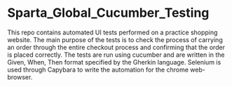 # Sparta_Global_Cucumber_Testing

This repo contains automated UI tests performed on a practice shopping website. The main purpose of the tests is to check the process of carrying an order through the entire checkout process and confirming that the order is placed correctly. The tests are run using cucumber and are written in the Given, When, Then format specified by the Gherkin language. Selenium is used through Capybara to write the automation for the chrome web-browser.
